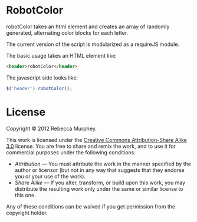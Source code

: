 # RobotColor

robotColor takes an html element and creates an array of randomly generated, alternating color blocks for each letter.

The current version of the script is modularized as a requireJS module.

The basic usage takes an HTML element like:

```html
<header>robotColor</header>
```

The javascript side looks like:

```javascript
$('header').robotColor();
```

# License

Copyright &copy; 2012 Rebecca Murphey.

This work is licensed under the [Creative Commons Attribution-Share Alike 3.0](http://creativecommons.org/licenses/by-sa/3.0/)
license. You are free to share and remix the work, and to use it for commercial
purposes under the following conditions:

- *Attribution* — You must attribute the work in the manner specified by the
  author or licensor (but not in any way that suggests that they endorse you or
  your use of the work).
- *Share Alike* — If you alter, transform, or build upon this work, you may
  distribute the resulting work only under the same or similar license to this
  one.

Any of these conditions can be waived if you get permission from the copyright
holder.